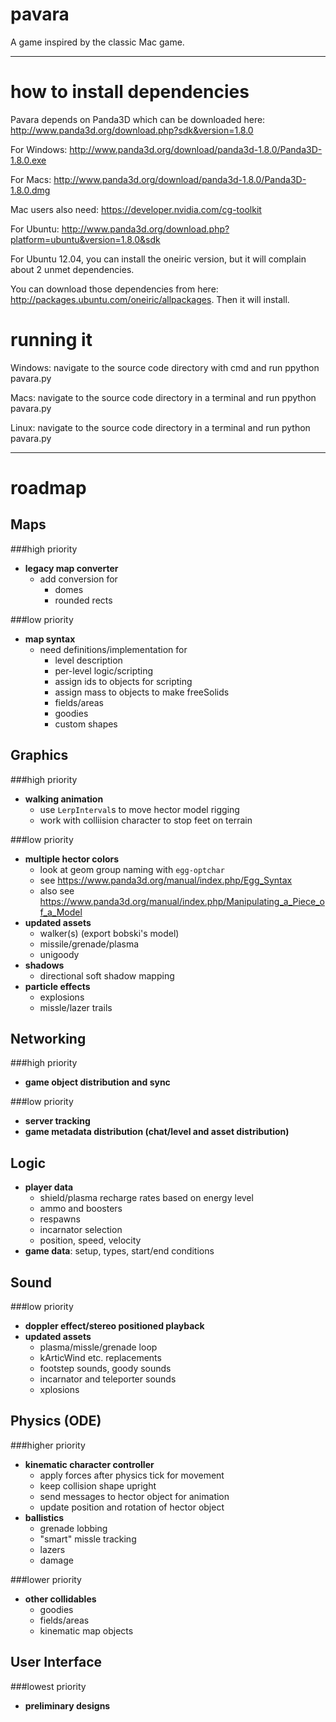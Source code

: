 pavara
======

A game inspired by the classic Mac game.

* * *
how to install dependencies
===========================

Pavara depends on Panda3D which can be downloaded here: http://www.panda3d.org/download.php?sdk&version=1.8.0

For Windows: http://www.panda3d.org/download/panda3d-1.8.0/Panda3D-1.8.0.exe

For Macs: http://www.panda3d.org/download/panda3d-1.8.0/Panda3D-1.8.0.dmg

Mac users also need: https://developer.nvidia.com/cg-toolkit

For Ubuntu: http://www.panda3d.org/download.php?platform=ubuntu&version=1.8.0&sdk

For Ubuntu 12.04, you can install the oneiric version, but it will complain about 2 unmet dependencies. 

You can download those dependencies from here: http://packages.ubuntu.com/oneiric/allpackages. Then it will install.

running it
==========

Windows: navigate to the source code directory with cmd and run ppython pavara.py

Macs: navigate to the source code directory in a terminal and run ppython pavara.py

Linux: navigate to the source code directory in a terminal and run python pavara.py

* * *
roadmap
=======

Maps
----
###high priority
*   **legacy map converter**
	*   add conversion for
		*   domes
		*   rounded rects

###low priority
*   **map syntax**
	*   need definitions/implementation for
        *   level description
		*   per-level logic/scripting
		*	assign ids to objects for scripting
		*	assign mass to objects to make freeSolids
		*   fields/areas
		*   goodies
		*   custom shapes
		
Graphics
--------
###high priority
*   **walking animation**
	*	use `LerpInterval`s to move hector model rigging
	*	work with colliision character to stop feet on terrain

###low priority
*	**multiple hector colors**
	*	look at geom group naming with `egg-optchar`
	*	see https://www.panda3d.org/manual/index.php/Egg_Syntax
	*	also see https://www.panda3d.org/manual/index.php/Manipulating_a_Piece_of_a_Model
*   **updated assets**
    *   walker(s) (export bobski's model)
	*   missile/grenade/plasma
	*   unigoody
*   **shadows**
    *   directional soft shadow mapping
*   **particle effects**
	*	explosions
	*	missle/lazer trails
	
Networking
----------
###high priority
*   **game object distribution and sync**

###low priority
*   **server tracking**
*   **game metadata distribution (chat/level and asset distribution)**

Logic
-----
*	**player data**
	*	shield/plasma recharge rates based on energy level 
	*	ammo and boosters
	*	respawns
	*	incarnator selection
	*	position, speed, velocity
*	**game data**: setup, types, start/end conditions
	
Sound
-----
###low priority
*	**doppler effect/stereo positioned playback**
*	**updated assets**
	*	plasma/missle/grenade loop
	*	kArticWind etc. replacements
	*	footstep sounds, goody sounds
	*	incarnator and teleporter sounds
	*	xplosions

Physics (ODE)
-------
###higher priority
*	**kinematic character controller**
	*	apply forces after physics tick for movement
	*	keep collision shape upright
	*	send messages to hector object for animation
	*	update position and rotation of hector object
*	**ballistics**
	*	grenade lobbing
	*	"smart" missle tracking
	*	lazers
	*	damage 
	
###lower priority
*	**other collidables**
	*	goodies
	*	fields/areas
	*	kinematic map objects
    
User Interface
--------------
###lowest priority
*	**preliminary designs**
